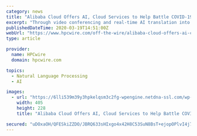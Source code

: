 ```yaml
---
category: news
title: "Alibaba Cloud Offers AI, Cloud Services to Help Battle COVID-19 Globally"
excerpt: "Through video conferencing and real-time AI translation into 11 languages (Arabic, Bahasa, Chinese, English, French, Japanese, Russian, Spanish, Thai, Turkish, and Vietnamese), Alibaba Cloud aims to build a virtual community, inviting Chinese doctors to share their experiences and answer questions from global peers. From Alibaba DAMO Academy ..."
publishedDateTime: 2020-03-19T14:51:00Z
webUrl: "https://www.hpcwire.com/off-the-wire/alibaba-cloud-offers-ai-cloud-services-to-help-battle-covid-19-globally/"
type: article

provider:
  name: HPCwire
  domain: hpcwire.com

topics:
  - Natural Language Processing
  - AI

images:
  - url: "https://6lli539m39y3hpkelqsm3c2fg-wpengine.netdna-ssl.com/wp-content/uploads/2020/03/biology_shutterstock-205625032_800x-405x228.jpg"
    width: 405
    height: 228
    title: "Alibaba Cloud Offers AI, Cloud Services to Help Battle COVID-19 Globally"

secured: "uDOxaOH/QFESkiZZDO/JBRQ633sHIxgo4x42H8C53SuN8BsT+ejopOPlvI4j7oeKo0T8tRMtM9AQBamoaOFyOYyJy2VPOHGtG1EfXkGwRshc/B3yfsADGjORCqb/mbKk5lrgjx8SB1MkJ54kLBsOW8c5YiU44vFGv3V009qBSaRcCYMjwPmbUIQEbqEb0KcWpPkFNl6q1+yNv/hYCizhAqBrZtxPe4fsA5aS50DX/1E7q8uesiDefUOKvU8MJhCl33N11dPJO0zU00qG2XjCboIbpoT45ZA20+I8U69yaYMLHwLWWmBZVz3K6MsRDT3c;FSr7shCovcrgqmMDlRKvCQ=="
---
```


